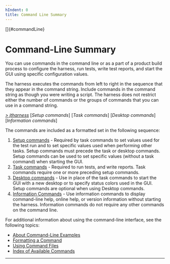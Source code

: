 ```yaml
---
hIndent: 0
title: Command Line Summary
---
```


[]{#commandLine}

# Command-Line Summary

You can use commands in the command line or as a part of a product build process to configure the
harness, run tests, write test reports, and start the GUI using specific configuration values.

The harness executes the commands from left to right in the sequence that they appear in the command
string. Include commands in the command string as though you were writing a script. The harness does
not restrict either the number of commands or the groups of commands that you can use in a command
string.

[*\> jtharness*](aboutExamples.html) \[*Setup commands*\] \[*Task commands*\] \[*Desktop commands*\]
\[*Information commands*\]

The commands are included as a formatted set in the following sequence:

1.  [Setup commands](setupCommands.html) - Required by task commands to set values used for the test
    run and to set specific values used when performing other tasks. Setup commands must precede the
    task or desktop commands. Setup commands can be used to set specific values (without a task
    command) when starting the GUI.
2.  [Task commands](taskCommands.html) - Required to run tests, and write reports. Task commands
    require one or more preceding setup commands.
3.  [Desktop commands](desktopCommands.html) - Use in place of the task commands to start the GUI
    with a new desktop or to specify status colors used in the GUI. Setup commands are optional when
    using Desktop commands.
4.  [Information Commands](displayHelp.html) - Use information commands to display command-line
    help, online help, or version information without starting the harness. Information commands do
    not require any other commands on the command line.

For additional information about using the command-line interface, see the following topics:

-   [About Command-Line Examples](aboutExamples.html)
-   [Formatting a Command](formatCommands.html)
-   [Using Command Files](commandFile.html)
-   [Index of Available Commands](availableCommands.html)

----------------------------------------------------------------------------------------------------


